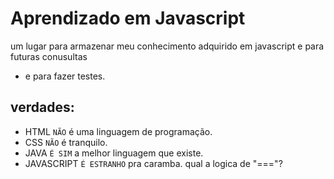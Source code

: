 # Aprendizado em Javascript
um lugar para armazenar meu conhecimento adquirido em javascript e para futuras conusultas

- e para fazer testes.





## verdades:
- HTML `NÃO` é uma linguagem de programação.
- CSS `NÃO` é tranquilo.
- JAVA `É SIM` a melhor linguagem que existe.
- JAVASCRIPT `É ESTRANHO` pra caramba. qual a logica de "==="?